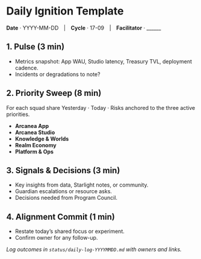 ﻿# Daily Ignition Template
**Date** · YYYY-MM-DD | **Cycle** · 17-09 | **Facilitator** · ______

## 1. Pulse (3 min)
- Metrics snapshot: App WAU, Studio latency, Treasury TVL, deployment cadence.
- Incidents or degradations to note?

## 2. Priority Sweep (8 min)
For each squad share Yesterday · Today · Risks anchored to the three active priorities.
- **Arcanea App**
- **Arcanea Studio**
- **Knowledge & Worlds**
- **Realm Economy**
- **Platform & Ops**

## 3. Signals & Decisions (3 min)
- Key insights from data, Starlight notes, or community.
- Guardian escalations or resource asks.
- Decisions needed from Program Council.

## 4. Alignment Commit (1 min)
- Restate today’s shared focus or experiment.
- Confirm owner for any follow-up.

_Log outcomes in `status/daily-log-YYYYMMDD.md` with owners and links._
